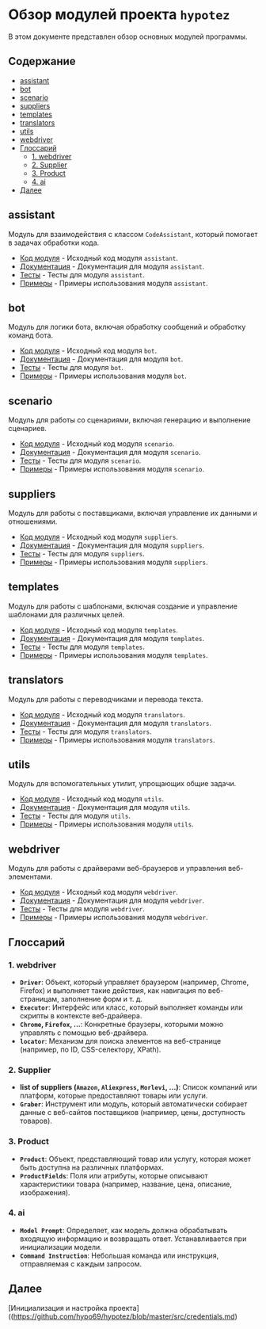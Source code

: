 # Обзор модулей проекта `hypotez`

В этом документе представлен обзор основных модулей программы.

## Содержание

- [assistant](#assistant)
- [bot](#bot)
- [scenario](#scenario)
- [suppliers](#suppliers)
- [templates](#templates)
- [translators](#translators)
- [utils](#utils)
- [webdriver](#webdriver)
- [Глоссарий](#glossary)
    - [1. webdriver](#1-webdriver)
    - [2. Supplier](#2-supplier)
    - [3. Product](#3-product)
    - [4. ai](#4-ai)
- [Далее](#next)

## assistant

Модуль для взаимодействия с классом `CodeAssistant`, который помогает в задачах обработки кода.

- [Код модуля](https://github.com/hypo69/hypotez/blob/master/src/assistant/readme.en.md) - Исходный код модуля `assistant`.
- [Документация](https://github.com/hypo69/hypotez/blob/master/docs/gemini/en/doc/src/assistant/readme.en.md) - Документация для модуля `assistant`.
- [Тесты](https://github.com/hypo69/hypotez/blob/master/pytest/gemini/src/assistant) - Тесты для модуля `assistant`.
- [Примеры](https://github.com/hypo69/hypotez/blob/master/docs/examples/assistant) - Примеры использования модуля `assistant`.

## bot

Модуль для логики бота, включая обработку сообщений и обработку команд бота.

- [Код модуля](https://github.com/hypo69/hypotez/blob/master/src/bot/readme.en.md) - Исходный код модуля `bot`.
- [Документация](https://github.com/hypo69/hypotez/blob/master/docs/gemini/en/doc/src/bot/readme.en.md) - Документация для модуля `bot`.
- [Тесты](https://github.com/hypo69/hypotez/blob/master/pytest/gemini/src/bot) - Тесты для модуля `bot`.
- [Примеры](https://github.com/hypo69/hypotez/blob/master/docs/examples/bot) - Примеры использования модуля `bot`.

## scenario

Модуль для работы со сценариями, включая генерацию и выполнение сценариев.

- [Код модуля](https://github.com/hypo69/hypotez/blob/master/src/scenario/readme.en.md) - Исходный код модуля `scenario`.
- [Документация](https://github.com/hypo69/hypotez/blob/master/docs/gemini/en/doc/src/scenario/readme.en.md) - Документация для модуля `scenario`.
- [Тесты](https://github.com/hypo69/hypotez/blob/master/pytest/gemini/src/scenario) - Тесты для модуля `scenario`.
- [Примеры](https://github.com/hypo69/hypotez/blob/master/docs/examples/scenario) - Примеры использования модуля `scenario`.

## suppliers

Модуль для работы с поставщиками, включая управление их данными и отношениями.

- [Код модуля](https://github.com/hypo69/hypotez/blob/master/src/suppliers/readme.en.md) - Исходный код модуля `suppliers`.
- [Документация](https://github.com/hypo69/hypotez/blob/master/docs/gemini/en/doc/src/suppliers/readme.en.md) - Документация для модуля `suppliers`.
- [Тесты](https://github.com/hypo69/hypotez/blob/master/pytest/gemini/src/suppliers) - Тесты для модуля `suppliers`.
- [Примеры](https://github.com/hypo69/hypotez/blob/master/docs/examples/suppliers) - Примеры использования модуля `suppliers`.

## templates

Модуль для работы с шаблонами, включая создание и управление шаблонами для различных целей.

- [Код модуля](https://github.com/hypo69/hypotez/blob/master/src/templates/readme.en.md) - Исходный код модуля `templates`.
- [Документация](https://github.com/hypo69/hypotez/blob/master/docs/gemini/en/doc/src/templates/readme.en.md) - Документация для модуля `templates`.
- [Тесты](https://github.com/hypo69/hypotez/blob/master/pytest/gemini/src/templates) - Тесты для модуля `templates`.
- [Примеры](https://github.com/hypo69/hypotez/blob/master/docs/examples/templates) - Примеры использования модуля `templates`.

## translators

Модуль для работы с переводчиками и перевода текста.

- [Код модуля](https://github.com/hypo69/hypotez/blob/master/src/translators/readme.en.md) - Исходный код модуля `translators`.
- [Документация](https://github.com/hypo69/hypotez/blob/master/docs/gemini/en/doc/src/translators/readme.en.md) - Документация для модуля `translators`.
- [Тесты](https://github.com/hypo69/hypotez/blob/master/pytest/gemini/src/translators) - Тесты для модуля `translators`.
- [Примеры](https://github.com/hypo69/hypotez/blob/master/docs/examples/translators) - Примеры использования модуля `translators`.

## utils

Модуль для вспомогательных утилит, упрощающих общие задачи.

- [Код модуля](https://github.com/hypo69/hypotez/blob/master/src/utils/readme.en.md) - Исходный код модуля `utils`.
- [Документация](https://github.com/hypo69/hypotez/blob/master/docs/gemini/en/doc/src/utils/readme.en.md) - Документация для модуля `utils`.
- [Тесты](https://github.com/hypo69/hypotez/blob/master/pytest/gemini/src/utils) - Тесты для модуля `utils`.
- [Примеры](https://github.com/hypo69/hypotez/blob/master/docs/examples/utils) - Примеры использования модуля `utils`.

## webdriver

Модуль для работы с драйверами веб-браузеров и управления веб-элементами.

- [Код модуля](https://github.com/hypo69/hypotez/blob/master/src/webdriver/readme.en.md) - Исходный код модуля `webdriver`.
- [Документация](https://github.com/hypo69/hypotez/blob/master/docs/gemini/en/doc/src/webdriver/readme.en.md) - Документация для модуля `webdriver`.
- [Тесты](https://github.com/hypo69/hypotez/blob/master/pytest/gemini/src/webdriver) - Тесты для модуля `webdriver`.
- [Примеры](https://github.com/hypo69/hypotez/blob/master/docs/examples/webdriver) - Примеры использования модуля `webdriver`.

## Глоссарий

### 1. **webdriver**

- **`Driver`**: Объект, который управляет браузером (например, Chrome, Firefox) и выполняет такие действия, как навигация по веб-страницам, заполнение форм и т. д.
- **`Executor`**: Интерфейс или класс, который выполняет команды или скрипты в контексте веб-драйвера.
- **`Chrome`, `Firefox`, ...**: Конкретные браузеры, которыми можно управлять с помощью веб-драйвера.
- **`locator`**: Механизм для поиска элементов на веб-странице (например, по ID, CSS-селектору, XPath).

### 2. **Supplier**

- **list of suppliers (`Amazon`, `Aliexpress`, `Morlevi`, ...)**: Список компаний или платформ, которые предоставляют товары или услуги.
- **`Graber`**: Инструмент или модуль, который автоматически собирает данные с веб-сайтов поставщиков (например, цены, доступность товаров).

### 3. **Product**

- **`Product`**: Объект, представляющий товар или услугу, которая может быть доступна на различных платформах.
- **`ProductFields`**: Поля или атрибуты, которые описывают характеристики товара (например, название, цена, описание, изображения).

### 4. **ai**
- **`Model Prompt`**: Определяет, как модель должна обрабатывать входящую информацию и возвращать ответ. Устанавливается при инициализации модели.
- **`Command Instruction`**: Небольшая команда или инструкция, отправляемая с каждым запросом.

## Далее

[Инициализация и настройка проекта]((https://github.com/hypo69/hypotez/blob/master/src/credentials.md)